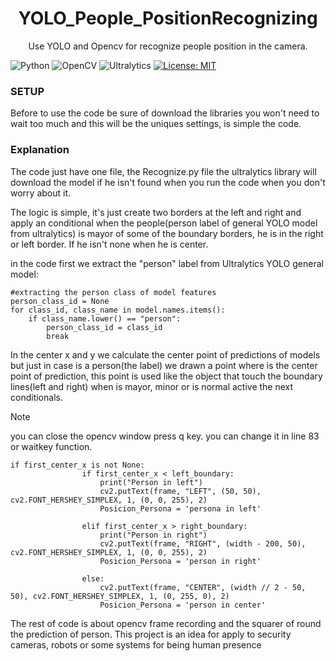 
<div align="center">
    <h1>YOLO_People_PositionRecognizing</h1>
</div>

<div align="center"> 
<p> Use YOLO and Opencv for recognize people position in the camera. 
</p>
</div>


![Python](https://img.shields.io/badge/Python-3.13.3-3670A0?style=for-the-badge&logo=python&logoColor=ffdd54) ![OpenCV](https://img.shields.io/badge/OpenCV-4.11.0.86-5C3EE8?style=for-the-badge&logo=opencv) ![Ultralytics](https://img.shields.io/badge/Ultralytics-8.3.152-FF6347?style=for-the-badge) [![License: MIT](https://img.shields.io/badge/License-MIT-yellow.svg)](https://opensource.org/licenses/MIT)
<h3> SETUP</h3>
Before to use the code be sure of download the libraries 
you won't need to wait too much and this will be the uniques 
settings, is simple the code.


<h3>Explanation</h3>
<p>The code just have one file, the Recognize.py file  the ultralytics library will download the model if he isn't found when you run the code when you don't worry about it.

The logic is simple, it's just create two borders at the left and right and apply an conditional when the people(person label of general YOLO model from ultralytics) is mayor of some of the boundary borders, he is in the right or left border. If he isn't none when he is center.


in the code first we extract the "person" label from Ultralytics YOLO general model:
```
#extracting the person class of model features
person_class_id = None
for class_id, class_name in model.names.items():
    if class_name.lower() == "person":
        person_class_id = class_id
        break 
```

In the center x and y we calculate the center point of predictions of models but just in case is a person(the label) we drawn a point where is the center point of prediction, this point is used like the object that touch the boundary lines(left and right) when is mayor, minor or is normal active the next conditionals.
> [!NOTE]
> you can close the opencv window press q key. you can change it in line 83 or waitkey function.
```
if first_center_x is not None:
                if first_center_x < left_boundary:
                    print("Person in left")
                    cv2.putText(frame, "LEFT", (50, 50), cv2.FONT_HERSHEY_SIMPLEX, 1, (0, 0, 255), 2)
                    Posicion_Persona = 'persona in left'
                    
                elif first_center_x > right_boundary:
                    print("Person in right")
                    cv2.putText(frame, "RIGHT", (width - 200, 50), cv2.FONT_HERSHEY_SIMPLEX, 1, (0, 0, 255), 2)
                    Posicion_Persona = 'person in right'

                else:
                    cv2.putText(frame, "CENTER", (width // 2 - 50, 50), cv2.FONT_HERSHEY_SIMPLEX, 1, (0, 255, 0), 2)
                    Posicion_Persona = 'person in center'
```


The rest of code is about opencv frame recording and the squarer of round the prediction of person. This project is an idea for apply to security cameras, robots or some systems for being human presence
